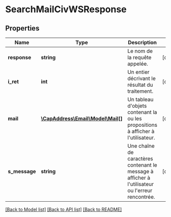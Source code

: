 # SearchMailCivWSResponse

## Properties
Name | Type | Description | Notes
------------ | ------------- | ------------- | -------------
**response** | **string** | Le nom de la requête appelée. | [optional] 
**i_ret** | **int** | Un entier décrivant le résultat du traitement. | [optional] 
**mail** | [**\CapAddress\Email\Model\Mail[]**](Mail.md) | Un tableau d&#39;objets contenant la ou les propositions à afficher à l&#39;utilisateur. | [optional] 
**s_message** | **string** | Une chaîne de caractères contenant le message à afficher à l&#39;utilisateur ou l&#39;erreur rencontrée. | [optional] 

[[Back to Model list]](../README.md#documentation-for-models) [[Back to API list]](../README.md#documentation-for-api-endpoints) [[Back to README]](../README.md)



